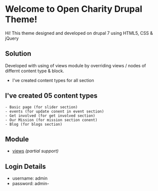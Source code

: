 # Welcome to Open Charity Drupal Theme!

Hi! This theme designed and developed on drupal 7 using HTML5, CSS & jQuery

## Solution

Developed with using of views module by overriding views / nodes of differnt content type & block.
- I've created content types for all section 

## I've created 05 content types 
	- Basic page (for slider section)
	- events (for update conent in event section)
	- Get involved (for get involved section)
	- Our Mission (for mission section conent)
	- Blog (for blogs section)


## Module
- [views](https://www.drupal.org/project/views) _(partial support)_

## Login Details 
- username: admin
- password: admin- 
